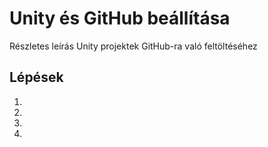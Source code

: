 # Unity és GitHub beállítása
Részletes leírás Unity projektek GitHub-ra való feltöltéséhez

## Lépések
1. 
2. 
3. 
4. 
